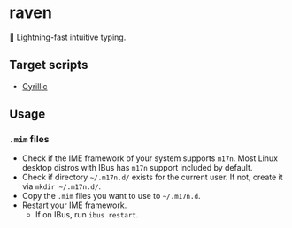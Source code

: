# raven

💨 Lightning-fast intuitive typing.

## Target scripts
* [Cyrillic](./cyrillic/)

## Usage
### `.mim` files
* Check if the IME framework of your system supports `m17n`. Most Linux desktop distros with IBus has `m17n` support included by default.
* Check if directory `~/.m17n.d/` exists for the current user. If not, create it via `mkdir ~/.m17n.d/`.
* Copy the `.mim` files you want to use to `~/.m17n.d`.
* Restart your IME framework.
  * If on IBus, run `ibus restart`.